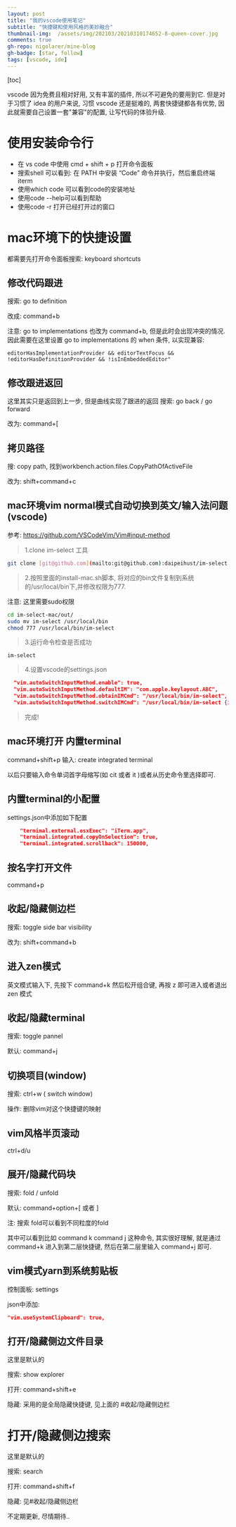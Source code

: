 ```yaml
---
layout: post
title: "我的vscode使用笔记"
subtitle: "快捷键和使用风格的美妙融合"
thumbnail-img:  /assets/img/202103/20210310174652-8-queen-cover.jpg
comments: true
gh-repo: nigolarer/mine-blog
gh-badge: [star, follow]
tags: [vscode, ide]
---
```


[toc]

vscode 因为免费且相对好用, 又有丰富的插件, 所以不可避免的要用到它. 但是对于习惯了 idea 的用户来说, 习惯 vscode 还是挺难的, 两套快捷键都各有优势, 因此就需要自己设置一套"兼容"的配置, 让写代码的体验升级.

# 使用安装命令行

- 在 vs code 中使用 cmd + shift + p 打开命令面板
- 搜索shell 可以看到: 在 PATH 中安装 “Code” 命令并执行，然后重启终端iterm
- 使用which code 可以看到code的安装地址
- 使用code --help可以看到帮助
- 使用code -r 打开已经打开过的窗口


#  mac环境下的快捷设置

都需要先打开命令面板搜索: keyboard shortcuts

## 修改代码跟进

搜索: go to definition

改成: command+b

注意: go to implementations 也改为 command+b, 但是此时会出现冲突的情况.
因此需要在这里设置 go to implementations 的 when 条件, 以实现兼容:

```
editorHasImplementationProvider && editorTextFocus && !editorHasDefinitionProvider && !isInEmbeddedEditor"
```

## 修改跟进返回
这里其实只是返回到上一步, 但是曲线实现了跟进的返回
搜索: go back / go forward

改为: command+[


##  拷贝路径
搜: copy path, 找到workbench.action.files.CopyPathOfActiveFile

改为: shift+command+c

##  mac环境vim normal模式自动切换到英文/输入法问题(vscode)

参考: https://github.com/VSCodeVim/Vim#input-method

> 1.clone im-select 工具
```bash
git clone [git@github.com](mailto:git@github.com):daipeihust/im-select.git
```

> 2.按照里面的install-mac.sh脚本, 将对应的bin文件复制到系统的/usr/local/bin下,并修改权限为777. 

 注意: 这里需要sudo权限

```bash
cd im-select-mac/out/
sudo mv im-select /usr/local/bin
chmod 777 /usr/local/bin/im-select
```

> 3.运行命令检查是否成功

```
im-select
```

> 4.设置vscode的settings.json

```json
  "vim.autoSwitchInputMethod.enable": true,
  "vim.autoSwitchInputMethod.defaultIM": "com.apple.keylayout.ABC",
  "vim.autoSwitchInputMethod.obtainIMCmd": "/usr/local/bin/im-select",
  "vim.autoSwitchInputMethod.switchIMCmd": "/usr/local/bin/im-select {im}"
```

> 完成!


##  mac环境打开 内置terminal 

command+shift+p 输入: create integrated terminal

以后只要输入命令单词首字母缩写(如 cit 或者 it )或者从历史命令里选择即可.

## 内置terminal的小配置

settings.json中添加如下配置

```json
    "terminal.external.osxExec": "iTerm.app",
    "terminal.integrated.copyOnSelection": true,
    "terminal.integrated.scrollback": 150000,
```



##  按名字打开文件

command+p

## 收起/隐藏侧边栏

搜索: toggle side bar visibility

改为: shift+command+b

## 进入zen模式

英文模式输入下, 先按下 command+k  然后松开组合键, 再按 z 即可进入或者退出 zen 模式

## 收起/隐藏terminal

搜索: toggle pannel

默认: command+j

## 切换项目(window)

搜索: ctrl+w ( switch window)

操作: 删除vim对这个快捷键的映射

## vim风格半页滚动

ctrl+d/u

## 展开/隐藏代码块

搜索: fold / unfold

默认: command+option+[ 或者 ]

注: 搜索 fold可以看到不同粒度的fold

其中可以看到比如 command k command j 这种命令, 其实很好理解, 就是通过 command+k 进入到第二层快捷键, 然后在第二层里输入  command+j 即可.



## vim模式yarn到系统剪贴板

控制面板: settings

json中添加:

```json
"vim.useSystemClipboard": true,
```



## 打开/隐藏侧边文件目录

这里是默认的

搜索: show explorer

打开: command+shift+e

隐藏: 采用的是全局隐藏快捷键, 见上面的 #收起/隐藏侧边栏



# 打开/隐藏侧边搜索

这里是默认的

搜索: search 

打开: command+shift+f

隐藏: 见#收起/隐藏侧边栏











不定期更新, 尽情期待..